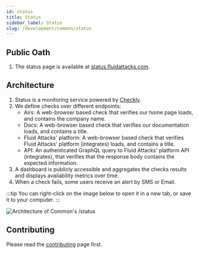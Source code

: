```yaml
---
id: status
title: Status
sidebar_label: Status
slug: /development/common/status
---
```


## Public Oath

1. The status page is available at
   [status.fluidattacks.com](https://status.fluidattacks.com).

## Architecture

1. Status is a monitoring service
   powered by [Checkly](https://www.checklyhq.com).
1. We define checks over different endpoints:
   - Airs: A web-browser based check
     that verifies our home page loads,
     and contains the company name.
   - Docs: A web-browser based check
     that verifies our documentation loads,
     and contains a title.
   - Fluid Attacks' platform: A web-browser based check
     that verifies Fluid Attacks' platform (integrates) loads,
     and contains a title.
   - API: An authenticated GraphQL query to Fluid Attacks' platform
     API  (integrates),
     that verifies that the response body
     contains the expected information.
1. A dashboard is publicly accessible
   and aggregates the checks results
   and displays availability metrics over time.
1. When a check fails,
   some users receive an alert by SMS or Email.

:::tip
You can right-click on the image below
to open it in a new tab,
or save it to your computer.
:::

![Architecture of Common's /status](./status-arch.dot.svg)

## Contributing

Please read the
[contributing](/development/contributing) page first.
